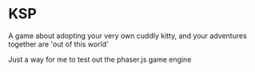 # KSP

A game about adopting your very own cuddly kitty, and your adventures together are 'out of this world'

Just a way for me to test out the phaser.js game engine
